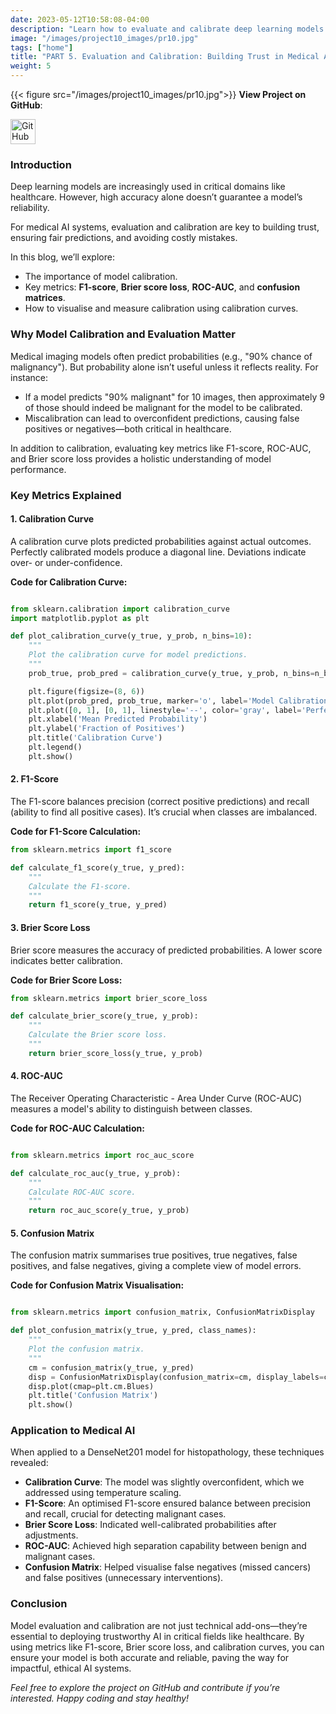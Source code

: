 ```yaml
---
date: 2023-05-12T10:58:08-04:00
description: "Learn how to evaluate and calibrate deep learning models for medical imaging. This blog covers calibration curves, F1-score optimization, Brier score loss, ROC-AUC, and confusion matrices, explaining their importance in building trustworthy AI systems for healthcare."
image: "/images/project10_images/pr10.jpg"
tags: ["home"]
title: "PART 5. Evaluation and Calibration: Building Trust in Medical AI Models"
weight: 5
---
```

{{< figure src="/images/project10_images/pr10.jpg">}}
**View Project on GitHub**: 

<a href="https://github.com/drnsmith/ColourNorm-Histopathology-DeepLearning" target="_blank">
    <img src="/images/github.png" alt="GitHub" style="width:40px; height:40px; vertical-align: middle;">
  </a>

### Introduction
Deep learning models are increasingly used in critical domains like healthcare. However, high accuracy alone doesn’t guarantee a model’s reliability. 

For medical AI systems, evaluation and calibration are key to building trust, ensuring fair predictions, and avoiding costly mistakes.

In this blog, we’ll explore:

 - The importance of model calibration.
 - Key metrics: **F1-score**, **Brier score loss**, **ROC-AUC**, and **confusion matrices**.
 - How to visualise and measure calibration using calibration curves.

### Why Model Calibration and Evaluation Matter
Medical imaging models often predict probabilities (e.g., "90% chance of malignancy"). But probability alone isn’t useful unless it reflects reality. For instance:

 - If a model predicts "90% malignant" for 10 images, then approximately 9 of those should indeed be malignant for the model to be calibrated.
 - Miscalibration can lead to overconfident predictions, causing false positives or negatives—both critical in healthcare.

In addition to calibration, evaluating key metrics like F1-score, ROC-AUC, and Brier score loss provides a holistic understanding of model performance.

### Key Metrics Explained
#### **1. Calibration Curve**
A calibration curve plots predicted probabilities against actual outcomes. Perfectly calibrated models produce a diagonal line. Deviations indicate over- or under-confidence.

**Code for Calibration Curve:**

```python

from sklearn.calibration import calibration_curve
import matplotlib.pyplot as plt

def plot_calibration_curve(y_true, y_prob, n_bins=10):
    """
    Plot the calibration curve for model predictions.
    """
    prob_true, prob_pred = calibration_curve(y_true, y_prob, n_bins=n_bins)

    plt.figure(figsize=(8, 6))
    plt.plot(prob_pred, prob_true, marker='o', label='Model Calibration')
    plt.plot([0, 1], [0, 1], linestyle='--', color='gray', label='Perfect Calibration')
    plt.xlabel('Mean Predicted Probability')
    plt.ylabel('Fraction of Positives')
    plt.title('Calibration Curve')
    plt.legend()
    plt.show()
```

#### **2. F1-Score**
The F1-score balances precision (correct positive predictions) and recall (ability to find all positive cases). It’s crucial when classes are imbalanced.

**Code for F1-Score Calculation:**

```python
from sklearn.metrics import f1_score

def calculate_f1_score(y_true, y_pred):
    """
    Calculate the F1-score.
    """
    return f1_score(y_true, y_pred)
```

#### **3. Brier Score Loss**
Brier score measures the accuracy of predicted probabilities. A lower score indicates better calibration.

**Code for Brier Score Loss:**

```python
from sklearn.metrics import brier_score_loss

def calculate_brier_score(y_true, y_prob):
    """
    Calculate the Brier score loss.
    """
    return brier_score_loss(y_true, y_prob)
```
#### **4. ROC-AUC**
The Receiver Operating Characteristic - Area Under Curve (ROC-AUC) measures a model's ability to distinguish between classes.

**Code for ROC-AUC Calculation:**

```python

from sklearn.metrics import roc_auc_score

def calculate_roc_auc(y_true, y_prob):
    """
    Calculate ROC-AUC score.
    """
    return roc_auc_score(y_true, y_prob)
```

#### **5. Confusion Matrix**
The confusion matrix summarises true positives, true negatives, false positives, and false negatives, giving a complete view of model errors.

**Code for Confusion Matrix Visualisation:**

```python

from sklearn.metrics import confusion_matrix, ConfusionMatrixDisplay

def plot_confusion_matrix(y_true, y_pred, class_names):
    """
    Plot the confusion matrix.
    """
    cm = confusion_matrix(y_true, y_pred)
    disp = ConfusionMatrixDisplay(confusion_matrix=cm, display_labels=class_names)
    disp.plot(cmap=plt.cm.Blues)
    plt.title('Confusion Matrix')
    plt.show()
```

### Application to Medical AI
When applied to a DenseNet201 model for histopathology, these techniques revealed:

 - **Calibration Curve**: The model was slightly overconfident, which we addressed using temperature scaling.
 - **F1-Score**: An optimised F1-score ensured balance between precision and recall, crucial for detecting malignant cases.
 - **Brier Score Loss**: Indicated well-calibrated probabilities after adjustments.
 - **ROC-AUC**: Achieved high separation capability between benign and malignant cases.
 - **Confusion Matrix**: Helped visualise false negatives (missed cancers) and false positives (unnecessary interventions).

### Conclusion
Model evaluation and calibration are not just technical add-ons—they’re essential to deploying trustworthy AI in critical fields like healthcare. By using metrics like F1-score, Brier score loss, and calibration curves, you can ensure your model is both accurate and reliable, paving the way for impactful, ethical AI systems.

*Feel free to explore the project on GitHub and contribute if you’re interested. Happy coding and stay healthy!*